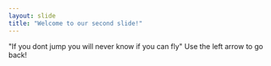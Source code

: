 ```yaml
---
layout: slide
title: "Welcome to our second slide!"
---
```

"If you dont jump you will never know if you can fly"
Use the left arrow to go back!
